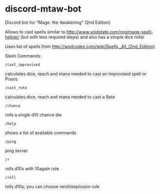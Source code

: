 # discord-mtaw-bot

Discord bot for "Mage: the Awakening" (2nd Edition)

Allows to cast spells similar to http://www.voidstate.com/rpg/mage-spell-helper/ (but with less required steps) and also has a simple dice roller

Uses list of spells from http://wodcodex.com/wiki/Spells,_All_(2nd_Edition)

Slash Commands:

`/cast_improvised`

calculates dice, reach and mana needed to cast an improvised spell or Praxis

`/cast_rote`

calculates dice, reach and mana needed to cast a Rote

`/chance`

rolls a single d10 chance die

`/help`

shows a list of available commands

`/ping`

ping server

`/r`

rolls d10s with 10again rule

`/roll`

rolls d10s; you can choose reroll/explosion rule
